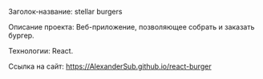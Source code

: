Заголок-название: stellar burgers

Описание проекта: Веб-приложение, позволяющее собрать и заказать бургер.

Технологии: React.

Ссылка на сайт:  https://AlexanderSub.github.io/react-burger
